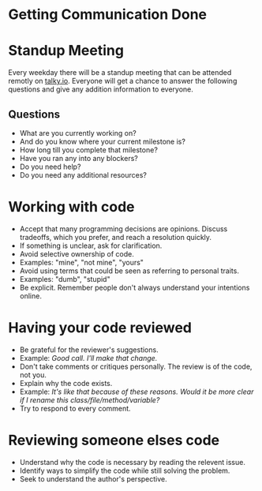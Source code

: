# Getting Communication Done

# Standup Meeting
Every weekday there will be a standup meeting that can be attended remotly on [talky.io](beta.talky.io/wildland). Everyone will get a chance to answer the following questions and give any addition information to everyone.
## Questions
- What are you currently working on? 
- And do you know where your current milestone is? 
- How long till you complete that milestone?
- Have you ran any into any blockers? 
- Do you need help?
- Do you need any additional resources?

# Working with code
- Accept that many programming decisions are opinions. Discuss tradeoffs, which
  you prefer, and reach a resolution quickly. 
- If something is unclear, ask for clarification.
- Avoid selective ownership of code. 
 - Examples: "mine", "not mine", "yours"
- Avoid using terms that could be seen as referring to personal traits.
 - Examples: "dumb", "stupid"
- Be explicit. Remember people don't always understand your intentions online.

# Having your code reviewed
- Be grateful for the reviewer's suggestions. 
 - Example: _Good call. I'll make that change._
- Don't take comments or critiques personally. The review is of the code, not you.
- Explain why the code exists. 
 - Example: _It's like that because of these reasons. Would it be more clear if I rename this class/file/method/variable?_
- Try to respond to every comment.

# Reviewing someone elses code
- Understand why the code is necessary by reading the relevent issue.
- Identify ways to simplify the code while still solving the problem.
- Seek to understand the author's perspective.
